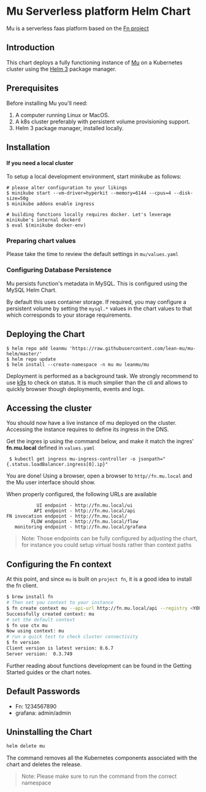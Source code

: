 # Mu Serverless platform Helm Chart

Mu is a serverless faas platform based on the [Fn project](http://fnproject.io)

## Introduction

This chart deploys a fully functioning instance of  [Mu](https://github.com/lean-mu/mu) on a Kubernetes cluster using the [Helm 3](https://helm.sh/) package manager.



## Prerequisites

Before installing Mu you'll need:
1. A computer running Linux or MacOS.
2. A k8s cluster preferably with persistent volume provisioning support.
3. Helm 3 package manager, installed locally.



## Installation

#### If you need a local cluster

To setup a local development environment, start minikube as follows:

```shell
# please alter configuration to your likings
$ minikube start --vm-driver=hyperkit --memory=6144 --cpus=4 --disk-size=50g
$ minikube addons enable ingress

# building functions locally requires docker. Let's leverage minikube's internal dockerd
$ eval $(minikube docker-env)

```

### Preparing chart values

Please take the time to review the default settings in `mu/values.yaml`

### Configuring Database Persistence 

Mu persists function's metadata in MySQL. This is configured using the MySQL Helm Chart.

By default this uses container storage. If required, you may configure a persistent volume by setting the `mysql.*` values in the chart values to that which corresponds to your storage requirements.

## Deploying the Chart

```shell
$ helm repo add leanmu 'https://raw.githubusercontent.com/lean-mu/mu-helm/master/'
$ helm repo update
$ helm install --create-namespace -n mu mu leanmu/mu
```

Deployment is performed as a background task.
We strongly recommend to use [k9s](https://k9scli.io/) to check on status. It is much simplier than the cli and allows to quickly browser though deployments, events and logs.

## Accessing the cluster

You should now have a live instance of mu deployed on the cluster.
Accessing the instance requires to define its ingress in the DNS.

Get the ingres ip using the command below, and make it match the ingres' **fn.mu.local** defined in `values.yaml`

```shell
 $ kubectl get ingress mu-ingress-controller -o jsonpath="{.status.loadBalancer.ingress[0].ip}"
```

You are done!  Using a browser, open a browser to `http//fn.mu.local` and the Mu user interface should show.

When properly configured, the following URLs are available

```text
           UI endpoint - http://fn.mu.local/ui
          API endpoint - http://fn.mu.local/api
FN invocation endpoint - http://fn.mu.local/
         FLOW endpoint - http://fn.mu.local/flow
   monitoring endpoint - http://fn.mu.local/grafana
```

> Note:  Those endpoints can be fully configured by adjusting the chart, for instance you could setup virtual hosts rather than context paths

## Configuring the Fn context

At this point, and since `mu` is built on `project fn`, it is a good idea to install the fn client.

```bash
$ brew install fn
# Then set you context to your instance
$ fn create context mu --api-url http://fn.mu.local/api --registry <YOURREGISTRY>
Successfully created context: mu
# set the default context
$ fn use ctx mu
Now using context: mu
# run a quick test to check cluster connectivity
$ fn version
Client version is latest version: 0.6.7
Server version:  0.3.749
```

Further reading about functions development can be found in the Getting Started guides or the chart notes.

## Default Passwords

- Fn: 1234567890
- grafana: admin/admin

## Uninstalling the Chart

```bash
helm delete mu
```

The command removes all the Kubernetes components associated with the chart and deletes the release.

> Note: Please make sure to run the command from the correct namespace
